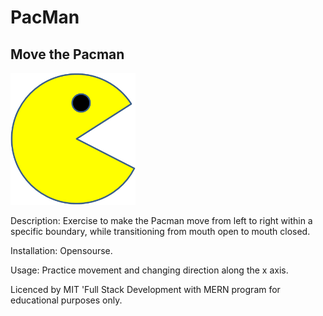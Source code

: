 # PacMan

## Move the Pacman

<img src= "PacMan1.png" width='200'/>

Description: Exercise to make the Pacman move from left to right within a specific boundary, while transitioning from mouth open to mouth closed.

Installation: Opensourse.

Usage: Practice movement and changing direction along the x axis.

Licenced by MIT 'Full Stack Development with MERN program for educational purposes only.


